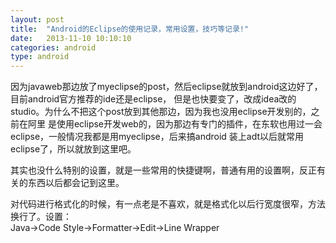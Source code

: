 ```yaml
---
layout: post
title:  "Android的Eclipse的使用记录，常用设置，技巧等记录!"
date:   2013-11-10 10:10:10
categories: android
type: android
---
```


因为javaweb那边放了myeclipse的post，然后eclipse就放到android这边好了，目前android官方推荐的ide还是eclipse，
但是也快要变了，改成idea改的studio。为什么不把这个post放到其他那边，因为我也没用eclipse开发别的，之前在阿里
是使用eclipse开发web的，因为那边有专门的插件，在东软也用过一会eclipse，一般情况我都是用myeclipse，后来搞android
装上adt以后就常用eclipse了，所以就放到这里吧。

其实也没什么特别的设置，就是一些常用的快捷键啊，普通有用的设置啊，反正有关的东西以后都会记到这里。

对代码进行格式化的时候，有一点老是不喜欢，就是格式化以后行宽度很窄，方法换行了。设置：  
Java->Code Style->Formatter->Edit->Line Wrapper